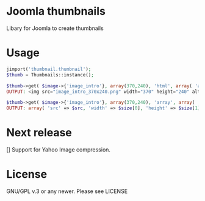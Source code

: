 Joomla thumbnails
=================

Libary for Joomla to create thumbnails

Usage
================
```PHP
jimport('thumbnail.thumbnail');
$thumb = Thumbnails::instance();

$thumb->get( $image->{'image_intro'}, array(370,240), 'html', array( 'alt'=>$image->{'image_intro_alt'}, '{any-attribute}' => '{any_value}' ) );
OUTPUT: <img src="image_intro_370x240.png" width="370" height="240" alt="image_intro_aalt" any-attribute="any_value">

$thumb->get( $image->{'image_intro'}, array(370,240), 'array', array( 'alt'=>$image->{'image_intro_alt'}, '{any-attribute}' => '{any_value}' ) );
OUTPUT: array( 'src' => $src, 'width' => $size[0], 'height' => $size[1], 'created' => $created );
```

Next release
================
[] Support for Yahoo Image compression. 

License
=================
GNU/GPL v.3 or any newer. Please see LICENSE